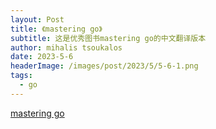 ```yaml
---
layout: Post
title: 《mastering go》
subtitle: 这是优秀图书mastering go的中文翻译版本
author: mihalis tsoukalos
date: 2023-5-6
headerImage: /images/post/2023/5/5-6-1.png
tags:
  - go
---
```


[mastering go](/pdf/mastering-go-cn.pdf)
